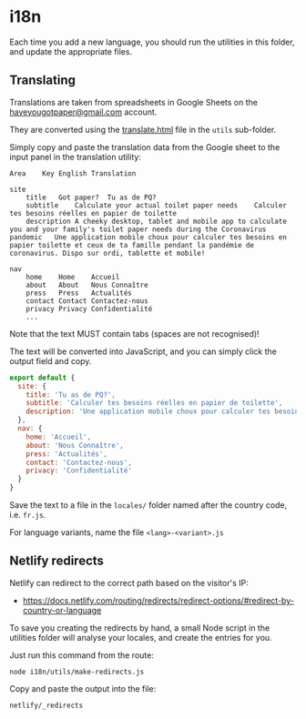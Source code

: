 # i18n

Each time you add a new language, you should run the utilities in this folder, and update the appropriate files.

## Translating

Translations are taken from spreadsheets in Google Sheets on the [haveyougotpaper@gmail.com](mailto:haveyougotpaper@gmail.com) account.

They are converted using the [translate.html](./utils/translate.html) file in the `utils` sub-folder.

Simply copy and paste the translation data from the Google sheet to the input panel in the translation utility:

```
Area	Key	English	Translation
			
site			
	title	Got paper?	Tu as de PQ?
	subtitle	Calculate your actual toilet paper needs	Calculer tes besoins réelles en papier de toilette
	description	A cheeky desktop, tablet and mobile app to calculate you and your family's toilet paper needs during the Coronavirus pandemic	Une application mobile choux pour calculer tes besoins en papier toilette et ceux de ta famille pendant la pandémie de coronavirus. Dispo sur ordi, tablette et mobile!
			
nav			
	home	Home	Accueil
	about	About	Nous Connaître
	press	Press	Actualités
	contact	Contact	Contactez-nous
	privacy	Privacy	Confidentialité
	...
```

Note that the text MUST contain tabs (spaces are not recognised)!

The text will be converted into JavaScript, and you can simply click the output field and copy.

```js
export default {
  site: {
    title: 'Tu as de PQ?',
    subtitle: 'Calculer tes besoins réelles en papier de toilette',
    description: 'Une application mobile choux pour calculer tes besoins en papier toilette et ceux de ta famille pendant la pandémie de coronavirus. Dispo sur ordi, tablette et mobile!'
  },
  nav: {
    home: 'Accueil',
    about: 'Nous Connaître',
    press: 'Actualités',
    contact: 'Contactez-nous',
    privacy: 'Confidentialité'
  }
}
```

Save the text to a file in the `locales/` folder named after the country code, i.e. `fr.js`.

For language variants, name the file `<lang>-<variant>.js` 

## Netlify redirects

Netlify can redirect to the correct path based on the visitor's IP:

- https://docs.netlify.com/routing/redirects/redirect-options/#redirect-by-country-or-language

To save you creating the redirects by hand, a small Node script in the utilities folder will analyse your locales, and create the entries for you.

Just run this command from the route:

```
node i18n/utils/make-redirects.js
```

Copy and paste the output into the file:

```
netlify/_redirects
```
